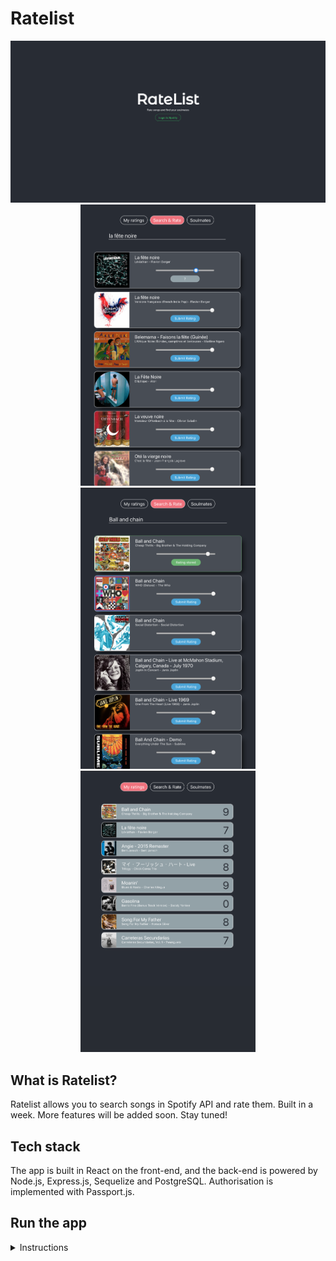 # Ratelist

<div>
  <div align='center'>
    <img src="client/src/assets/login.png" width=850 alt="login">
  </div>
  <div align='center'>
    <img src="client/src/assets/rating_selection.png" width=280 height=450 alt="rating selection">
    <img src="client/src/assets/rated_song.png" width=280 height=450 alt="rated song">
    <img src="client/src/assets/rated_songs_list.png" width=280 height=450 alt="rated songs list">
  </div>
</div>

## What is Ratelist?

Ratelist allows you to search songs in Spotify API and rate them. Built in a week.
More features will be added soon. Stay tuned! 

## Tech stack

The app is built in React on the front-end, and the back-end is powered by Node.js, Express.js, Sequelize and PostgreSQL. Authorisation is implemented with Passport.js.

## Run the app

<details>
  
<summary>Instructions</summary>
 
- **1. Get a Client ID and a Client Secret from Spotify**

   First of all we will need a Client ID and a Client Secret from Spotify if we want to be able to use their API.
   We will need a Spotify account to create an app on their developer's site, but the process is pretty straightforward          and it will not take more than 5 minutes.

   You can follow this tutorial: https://developer.spotify.com/documentation/general/guides/app-settings/#register-your-app

- **2. Create a database named 'ratelist' from the postgreSQL shell.**
- **3. Fork and clone the repository.**
- **4. Create a .env file in /server providing the information needed.**
    
    SPOTIFY_CLIENT_ID = 'copy client id here'
    SPOTIFY_CLIENT_SECRET = 'copy client secret here'
    SPOTIFY_REDIRECT_URI = 'http://localhost:3001/callback'

    PSQL_USER = 'user name' 
    PSQL_PASSWORD = 'password'

    PORT = 'port'
    
- **5. Run "npm install" in /ratelist (root).**
- **6. Run "nodemon" in /server.**
- **7. Run "npm start" in /ratelist (root).**

</details>










